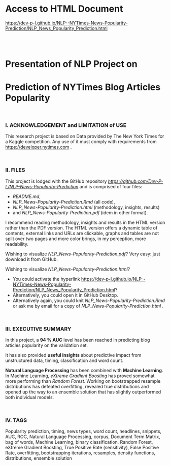 # Access to HTML Document

https://dev-p-l.github.io/NLP--NYTimes-News-Popularity-Prediction/NLP_News_Popularity_Prediction.html

<br>
<br>

# Presentation of NLP Project on
# Prediction of NYTimes Blog Articles Popularity 

<br>

### I. ACKNOWLEDGEMENT and LIMITATION of USE

This research project is based on Data provided by The New York Times for a Kaggle competition. Any use of it must comply with requirements from https://developer.nytimes.com . 

<br>

### II. FILES

This project is lodged with the GitHub repository *https://github.com/Dev-P-L/NLP-News-Popularity-Prediction* and is comprised of four files:

- *README.md*,
- *NLP_News-Popularity-Prediction.Rmd* (all code),
- *NLP_News-Popularity-Prediction.html* (methodology, insights, results)
- and *NLP_News-Popularity-Prediction.pdf* (idem in other format).

I recommend reading methodology, insights and results in the HTML version rather than the PDF version. The HTML version offers a dynamic table of contents, external links and URLs are clickable, graphs and tables are not split over two pages and more color brings, in my perception, more readability.  

Wishing to visualize *NLP_News-Popularity-Prediction.pdf*? Very easy: just download it from GitHub.

Wishing to visualize *NLP_News-Popularity-Prediction.html*?

  * You could activate the hyperlink https://dev-p-l.github.io/NLP--NYTimes-News-Popularity-Prediction/NLP_News_Popularity_Prediction.html?
  * Alternatively, you could open it in GitHub Desktop.
  * Alternatively again, you could knit *NLP_News-Popularity-Prediction.Rmd* or ask me by email for a copy of *NLP_News-Popularity-Prediction.html* .

<br>

### III. EXECUTIVE SUMMARY

In this project, a **94 % AUC** level has been reached in predicting blog articles popularity on the validation set.

It has also provided **useful insights** about predictive impact from unstructured data, timing, classification and word count.

**Natural Language Processing** has been combined with **Machine Learning**. In Machine Learning, *eXtreme Gradient Boosting* has proved somewhat more performing than *Random Forest*. Working on bootstrapped resample distributions has defeated overfitting, revealed true distributions and opened up the way to an ensemble solution that has slightly outperformed both individual models.   

<br>

### IV. TAGS

Popularity prediction, timing, news types, word count, headlines, snippets, AUC, ROC, Natural Language Processing, corpus, Document Term Matrix, bag of words, Machine Learning, binary classification, Random Forest, eXtreme Gradient Boosting, True Positive Rate (sensitivity), False Positive Rate, overfitting, bootstrapping iterations, resamples, density functions, distributions, ensemble solution 
